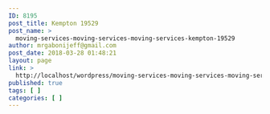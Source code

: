 ```yaml
---
ID: 8195
post_title: Kempton 19529
post_name: >
  moving-services-moving-services-moving-services-kempton-19529
author: mrgabonijeff@gmail.com
post_date: 2018-03-28 01:48:21
layout: page
link: >
  http://localhost/wordpress/moving-services-moving-services-moving-services-kempton-19529/
published: true
tags: [ ]
categories: [ ]
---
```

